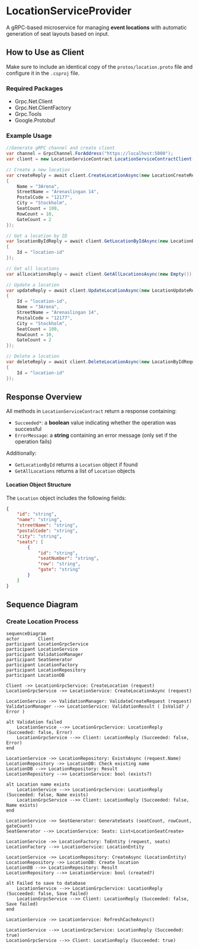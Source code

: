 # LocationServiceProvider
A gRPC-based microservice for managing **event locations** with automatic generation of seat layouts based on input.

## How to Use as Client
Make sure to include an identical copy of the `protos/location.proto` file and configure it in the `.csproj` file.

### Required Packages
- Grpc.Net.Client
- Grpc.Net.ClientFactory
- Grpc.Tools
- Google.Protobuf

### Example Usage 
```csharp
//Generate gRPC channel and create client 
var channel = GrpcChannel.ForAddress("https://localhost:5000");
var client = new LocationServiceContract.LocationServiceContractClient(channel);

// Create a new location 
var createReply = await client.CreateLocationAsync(new LocationCreateRequest 
{ 
    Name = "3Arena",
    StreetName = "Arenaslingan 14",
    PostalCode = "12177",
    City = "Stockholm",
    SeatCount = 100,
    RowCount = 10,
    GateCount = 2
});

// Get a location by ID
var locationByIdReply = await client.GetLocationByIdAsync(new LocationByIdRequest 
{ 
    Id = "location-id"
});

// Get all locations
var allLocationsReply = await client.GetAllLocationsAsync(new Empty());

// Update a location
var updateReply = await client.UpdateLocationAsync(new LocationUpdateRequest 
{ 
    Id = "location-id",
    Name = "3Arena",
    StreetName = "Arenaslingan 14",
    PostalCode = "12177",
    City = "Stockholm",
    SeatCount = 100,
    RowCount = 10,
    GateCount = 2
});

// Delete a location
var deleteReply = await client.DeleteLocationAsync(new LocationByIdRequest
{
    Id = "location-id"
});
```
## Response Overview
All methods in `LocationServiceContract` return a response containing:
- `Succeeded*`: a **boolean** value indicating whether the operation was successful
- `ErrorMessage`: a **string** containing an error message (only set if the operation fails)

Additionally:
-  `GetLocationById` returns a `Location` object if found
-  `GetAllLocations` returns a list of `Location` objects

#### Location Object Structure
The `Location` object includes the following fields:
```json
{
    "id": "string",
    "name": "string",
    "streetName": "string",
    "postalCode": "string",
    "city": "string",
    "seats": [
        {
            "id": "string",
            "seatNumber": "string",
            "row": "string",
            "gate": "string"
        }
    ]
}
```

## Sequence Diagram 

### Create Location Process

```mermaid
sequenceDiagram
actor       Client 
participant LocationGrpcService
participant LocationService
participant ValidationManager
participant SeatGenerator
participant LocationFactory
participant LocationRepository
participant LocationDB
  
Client ->> LocationGrpcService: CreateLocation (request)
LocationGrpcService ->> LocationService: CreateLocationAsync (request)

LocationService ->> ValidationManager: ValidateCreateRequest (request)
ValidationManager -->> LocationService: ValidationResult ( IsValid? / Error )

alt Validation failed
    LocationService -->> LocationGrpcService: LocationReply (Succeeded: false, Error)
    LocationGrpcService -->> Client: LocationReply (Succeeded: false, Error)
end

LocationService ->> LocationRepository: ExistsAsync (request.Name)
LocationRepository ->> LocationDB: Check existing name
LocationDB -->> LocationRepository: Result
LocationRepository -->> LocationService: bool (exists?)

alt Location name exists
    LocationService -->> LocationGrpcService: LocationReply (Succeeded: false, Name exists)
    LocationGrpcService -->> Client: LocationReply (Succeeded: false, Name exists)
end

LocationService ->> SeatGenerator: GenerateSeats (seatCount, rowCount, gateCount)
SeatGenerator -->> LocationService: Seats: List<LocationSeatCreate>

LocationService ->> LocationFactory: ToEntity (request, seats)
LocationFactory -->> LocationService: LocationEntity

LocationService ->> LocationRepository: CreateAsync (LocationEntity)
LocationRepository ->> LocationDB: Create location
LocationDB -->> LocationRepository: Result
LocationRepository -->> LocationService: bool (created?)

alt Failed to save to database
    LocationService -->> LocationGrpcService: LocationReply (Succeeded: false, Save failed)
    LocationGrpcService -->> Client: LocationReply (Succeeded: false, Save failed)
end

LocationService ->> LocationService: RefreshCacheAsync()

LocationService -->> LocationGrpcService: LocationReply (Succeeded: true)
LocationGrpcService -->> Client: LocationReply (Succeeded: true)
```
